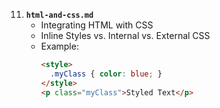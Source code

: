 11. **`html-and-css.md`**
    - Integrating HTML with CSS
    - Inline Styles vs. Internal vs. External CSS
    - Example:
      ```html
      <style>
        .myClass { color: blue; }
      </style>
      <p class="myClass">Styled Text</p>
      ```
